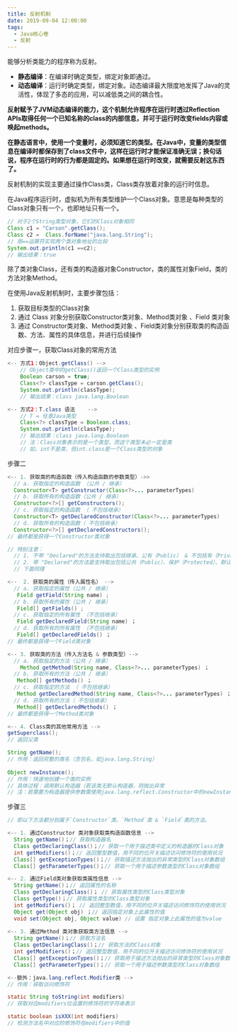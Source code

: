 ```yaml
---
title: 反射机制
date: 2019-09-04 12:00:00
tags:
  - Java核心卷
  - 反射
---
```


能够分析类能力的程序称为反射。

- **静态编译**：在编译时确定类型，绑定对象即通过。
- **动态编译**：运行时确定类型，绑定对象。动态编译最大限度地发挥了Java的灵活性，体现了多态的应用，可以减低类之间的耦合性。

**反射赋予了JVM动态编译的能力，这个机制允许程序在运行时透过Reflection APIs取得任何一个已知名称的class的内部信息，并可于运行时改变fields内容或唤起methods。**

**在静态语言中，使用一个变量时，必须知道它的类型。在Java中，变量的类型信息在编译时都保存到了class文件中，这样在运行时才能保证准确无误；换句话说，程序在运行时的行为都是固定的。如果想在运行时改变，就需要反射这东西了。**

反射机制的实现主要通过操作Class类，Class类存放着对象的运行时信息。

在Java程序运行时，虚拟机为所有类型维护一个Class对象。意思是每种类型的Class对象只有一个，也即地址只有一个。

```java
// 对于2个String类型对象，它们的Class对象相同
Class c1 = "Carson".getClass();
Class c2 =  Class.forName("java.lang.String");
// 用==运算符实现两个类对象地址的比较
System.out.println(c1 ==c2);
// 输出结果：true
```

除了类对象Class，还有类的构造器对象Constructor，类的属性对象Field，类的方法对象Method。

在使用Java反射机制时，主要步骤包括：

1. 获取目标类型的Class对象
2. 通过 Class 对象分别获取Constructor类对象、Method类对象 、Field 类对象
3. 通过 Constructor类对象、Method类对象 、Field类对象分别获取类的构造函数、方法、属性的具体信息，并进行后续操作

对应步骤一，获取Class对象的常用方法

```java
<-- 方式1：Object.getClass() -->
    // Object类中的getClass()返回一个Class类型的实例 
    Boolean carson = true; 
    Class<?> classType = carson.getClass(); 
    System.out.println(classType);
    // 输出结果：class java.lang.Boolean  

<-- 方式2：T.class 语法    -->
    // T = 任意Java类型
    Class<?> classType = Boolean.class; 
    System.out.println(classType);
    // 输出结果：class java.lang.Boolean  
    // 注：Class对象表示的是一个类型，而这个类型未必一定是类
    // 如，int不是类，但int.class是一个Class类型的对象
```

步骤二

```java
<-- 1. 获取类的构造函数（传入构造函数的参数类型）->>
  // a. 获取指定的构造函数 （公共 / 继承）
  Constructor<T> getConstructor(Class<?>... parameterTypes)
  // b. 获取所有的构造函数（公共 / 继承） 
  Constructor<?>[] getConstructors(); 
  // c. 获取指定的构造函数 （ 不包括继承）
  Constructor<T> getDeclaredConstructor(Class<?>... parameterTypes) 
  // d. 获取所有的构造函数（ 不包括继承）
  Constructor<?>[] getDeclaredConstructors(); 
// 最终都是获得一个Constructor类对象

// 特别注意：
  // 1. 不带 "Declared"的方法支持取出包括继承、公有（Public） & 不包括有（Private）的构造函数
  // 2. 带 "Declared"的方法是支持取出包括公共（Public）、保护（Protected）、默认（包）访问和私有（Private）的构造方法，但不包括继承的构造函数
  // 下面同理

<--  2. 获取类的属性（传入属性名） -->
  // a. 获取指定的属性（公共 / 继承）
   Field getField(String name) ;
  // b. 获取所有的属性（公共 / 继承）
   Field[] getFields() ;
  // c. 获取指定的所有属性 （不包括继承）
   Field getDeclaredField(String name) ；
  // d. 获取所有的所有属性 （不包括继承）
   Field[] getDeclaredFields() ；
// 最终都是获得一个Field类对象

<-- 3. 获取类的方法（传入方法名 & 参数类型）-->
  // a. 获取指定的方法（公共 / 继承）
    Method getMethod(String name, Class<?>... parameterTypes) ；
  // b. 获取所有的方法（公共 / 继承）
   Method[] getMethods() ；
  // c. 获取指定的方法 （ 不包括继承）
   Method getDeclaredMethod(String name, Class<?>... parameterTypes) ；
  // d. 获取所有的方法（ 不包括继承）
   Method[] getDeclaredMethods() ；
// 最终都是获得一个Method类对象

<-- 4. Class类的其他常用方法 -->
getSuperclass(); 
// 返回父类

String getName(); 
// 作用：返回完整的类名（含包名，如java.lang.String） 
 
Object newInstance(); 
// 作用：快速地创建一个类的实例
// 具体过程：调用默认构造器（若该类无默认构造器，则抛出异常 
// 注：若需要为构造器提供参数需使用java.lang.reflect.Constructor中的newInstance（）
```

步骤三

```java
// 即以下方法都分别属于`Constructor`类、`Method`类 & `Field`类的方法。

<-- 1. 通过Constructor 类对象获取类构造函数信息 -->
  String getName()；// 获取构造器名
  Class getDeclaringClass()；// 获取一个用于描述类中定义的构造器的Class对象
  int getModifiers()；// 返回整型数值，用不同的位开关描述访问修饰符的使用状况
  Class[] getExceptionTypes()；// 获取描述方法抛出的异常类型的Class对象数组
  Class[] getParameterTypes()；// 获取一个用于描述参数类型的Class对象数组

<-- 2. 通过Field类对象获取类属性信息 -->
  String getName()；// 返回属性的名称
  Class getDeclaringClass()； // 获取属性类型的Class类型对象
  Class getType()；// 获取属性类型的Class类型对象
  int getModifiers()； // 返回整型数值，用不同的位开关描述访问修饰符的使用状况
  Object get(Object obj) ；// 返回指定对象上此属性的值
  void set(Object obj, Object value) // 设置 指定对象上此属性的值为value
 
<-- 3. 通过Method 类对象获取类方法信息 -->
  String getName()；// 获取方法名
  Class getDeclaringClass()；// 获取方法的Class对象 
  int getModifiers()；// 返回整型数值，用不同的位开关描述访问修饰符的使用状况
  Class[] getExceptionTypes()；// 获取用于描述方法抛出的异常类型的Class对象数组
  Class[] getParameterTypes()；// 获取一个用于描述参数类型的Class对象数组

<--额外：java.lang.reflect.Modifier类 -->
// 作用：获取访问修饰符

static String toString(int modifiers)   
// 获取对应modifiers位设置的修饰符的字符串表示

static boolean isXXX(int modifiers) 
// 检测方法名中对应的修饰符在modifiers中的值
```